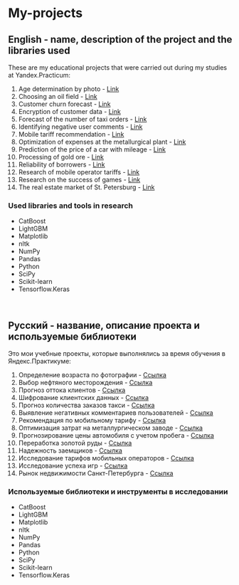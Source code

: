 # My-projects
## English - name, description of the project and the libraries used

These are my educational projects that were carried out during my studies at Yandex.Practicum:
1. Age determination by photo - [Link](https://github.com/Dimo4ek/My-projects/tree/main/Age%20identification%20by%20photo/ "Link to the project - Age determination by photo")
2. Choosing an oil field - [Link](https://github.com/Dimo4ek/My-projects/tree/main/Choosing%20an%20oil%20field/ "Link to the project - Choosing an oil field")
3. Customer churn forecast - [Link](https://github.com/Dimo4ek/My-projects/tree/main/Customer%20churn%20forecast/ "Link to the project - Customer churn forecast")
4. Encryption of customer data - [Link](https://github.com/Dimo4ek/My-projects/tree/main/Encryption%20of%20customer%20data/ "Link to the project - Encryption of customer data")
5. Forecast of the number of taxi orders - [Link](https://github.com/Dimo4ek/My-projects/tree/main/Forecast%20of%20the%20number%20of%20taxi%20orders/ "Link to the project - Forecast of the number of taxi orders")
6. Identifying negative user comments - [Link](https://github.com/Dimo4ek/My-projects/tree/main/Identifying%20negative%20user%20comments/ "Link to the project - Identifying negative user comments")
7. Mobile tariff recommendation - [Link](https://github.com/Dimo4ek/My-projects/tree/main/Mobile%20tariff%20recommendation/ "Link to the project - Mobile tariff recommendation")
8. Optimization of expenses at the metallurgical plant - [Link](https://github.com/Dimo4ek/My-projects/tree/main/Optimization%20of%20expenses%20at%20the%20metallurgical%20plant/ "Link to the project - Optimization of expenses at the metallurgical plant")
9. Prediction of the price of a car with mileage - [Link](https://github.com/Dimo4ek/My-projects/tree/main/Prediction%20of%20the%20price%20of%20a%20car%20with%20mileage/ "Link to the project - Prediction of the price of a car with mileage")
10. Processing of gold ore - [Link](https://github.com/Dimo4ek/My-projects/tree/main/Processing%20of%20gold%20ore/ "Link to the project - Processing of gold ore")
11. Reliability of borrowers - [Link](https://github.com/Dimo4ek/My-projects/tree/main/Reliability%20of%20borrowers/ "Link to the project - Reliability of borrowers")
12. Research of mobile operator tariffs - [Link](https://github.com/Dimo4ek/My-projects/tree/main/Research%20of%20mobile%20operator%20tariffs/ "Link to the project - Research of mobile operator tariffs")
13. Research on the success of games - [Link](https://github.com/Dimo4ek/My-projects/tree/main/Research%20on%20the%20success%20of%20games "Link to the project - Research on the success of games")
14. The real estate market of St. Petersburg - [Link](https://github.com/Dimo4ek/My-projects/tree/main/St.%20Petersburg%20real%20estate%20market/ "Link to the project - The real estate market of St. Petersburg")

### Used libraries and tools in research
* CatBoost
* LightGBM
* Matplotlib
* nltk
* NumPy
* Pandas
* Python
* SciPy
* Scikit-learn
* Tensorflow.Keras

<br>

## Русский - название, описание проекта и используемые библиотеки

Это мои учебные проекты, которые выполнялись за время обучения в Яндекс.Практикуме:
1. Определение возраста по фотографии - [Ссылка](https://github.com/Dimo4ek/My-projects/tree/main/Age%20identification%20by%20photo/ "Ссылка на проект - Определение возраста по фотографии")
2. Выбор нефтяного месторождения - [Ссылка](https://github.com/Dimo4ek/My-projects/tree/main/Choosing%20an%20oil%20field/ "Ссылка на проект - Выбор нефтяного месторождения")
3. Прогноз оттока клиентов - [Ссылка](https://github.com/Dimo4ek/My-projects/tree/main/Customer%20churn%20forecast/ "Ссылка на проект - Прогноз оттока клиентов")
4. Шифрование клиентских данных - [Ссылка](https://github.com/Dimo4ek/My-projects/tree/main/Encryption%20of%20customer%20data/ "Ссылка на проект - Шифрование клиентских данных")
5. Прогноз количества заказов такси - [Ссылка](https://github.com/Dimo4ek/My-projects/tree/main/Forecast%20of%20the%20number%20of%20taxi%20orders/ "Ссылка на проект - Прогноз количества заказов такси")
6. Выявление негативных комментариев пользователей - [Ссылка](https://github.com/Dimo4ek/My-projects/tree/main/Identifying%20negative%20user%20comments/ "Ссылка на проект - Выявление негативных комментариев пользователей")
7. Рекомендация по мобильному тарифу - [Ссылка](https://github.com/Dimo4ek/My-projects/tree/main/Mobile%20tariff%20recommendation/ "Ссылка на проект - Рекомендация по мобильному тарифу")
8. Оптимизация затрат на металлургическом заводе - [Ссылка](https://github.com/Dimo4ek/My-projects/tree/main/Optimization%20of%20expenses%20at%20the%20metallurgical%20plant/ "Ссылка на проект -  Оптимизация затрат на металлургическом заводе")
9. Прогнозирование цены автомобиля с учетом пробега - [Ссылка](https://github.com/Dimo4ek/My-projects/tree/main/Prediction%20of%20the%20price%20of%20a%20car%20with%20mileage/ "Ссылка на проект - Прогнозирование цены автомобиля с учетом пробега")
10. Переработка золотой руды - [Ссылка](https://github.com/Dimo4ek/My-projects/tree/main/Processing%20of%20gold%20ore/ "Ссылка на проект - Переработка золотой руды")
11. Надежность заемщиков - [Ссылка](https://github.com/Dimo4ek/My-projects/tree/main/Reliability%20of%20borrowers/ "Ссылка на проект - Надежность заемщиков")
12. Исследование тарифов мобильных операторов - [Ссылка](https://github.com/Dimo4ek/My-projects/tree/main/Research%20of%20mobile%20operator%20tariffs/ "Ссылка на проект - Исследование тарифов мобильных операторов")
13. Исследование успеха игр - [Ссылка](https://github.com/Dimo4ek/My-projects/tree/main/Research%20on%20the%20success%20of%20games "Ссылка на проект - Исследование успеха игр")
14. Рынок недвижимости Санкт-Петербурга - [Ссылка](https://github.com/Dimo4ek/My-projects/tree/main/St.%20Petersburg%20real%20estate%20market/ "Ссылка на проект - Рынок недвижимости Санкт-Петербурга")

### Используемые библиотеки и инструменты в исследовании
* CatBoost
* LightGBM
* Matplotlib
* nltk
* NumPy
* Pandas
* Python
* SciPy
* Scikit-learn
* Tensorflow.Keras
